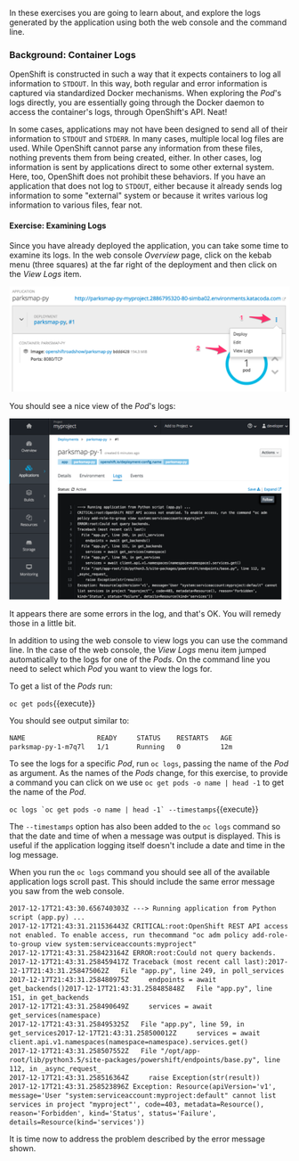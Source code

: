 In these exercises you are going to learn about, and explore the logs generated by the application using both the web console and the command line.

### Background: Container Logs

OpenShift is constructed in such a way that it expects containers to log all
information to `STDOUT`. In this way, both regular and error information is
captured via standardized Docker mechanisms. When exploring the *Pod*'s logs
directly, you are essentially going through the Docker daemon to access the
container's logs, through OpenShift's API. Neat!

In some cases, applications may not have been designed to send all of their
information to `STDOUT` and `STDERR`. In many cases, multiple local log files
are used. While OpenShift cannot parse any information from these files, nothing
prevents them from being created, either. In other cases, log information is
sent by applications direct to some other external system. Here, too, OpenShift does not prohibit these
behaviors. If you have an application that does not log to `STDOUT`, either because it
already sends log information to some "external" system or because it writes
various log information to various files, fear not.

#### Exercise: Examining Logs

Since you have already deployed the application, you can take some time to examine its
logs. In the web console _Overview_ page, click on the kebab menu (three squares) at the
far right of the deployment and then click on the _View Logs_ item.

![View Logs Menu Item](images/05-view-logs-menu-item.png)

You should see a nice view of the *Pod*'s logs:

![View Application Error Logs](images/05-application-error-logs.png)

It appears there are some errors in the log, and that's OK. You will remedy those
in a little bit.

In addition to using the web console to view logs you can use the command line. In the case of the web console, the _View Logs_ menu item jumped automatically to the logs for one of the _Pods_. On the command line you need to select which _Pod_ you want to view the logs for.

To get a list of the _Pods_ run:

``oc get pods``{{execute}}

You should see output similar to:

```
NAME                  READY     STATUS    RESTARTS   AGE
parksmap-py-1-m7q7l   1/1       Running   0          12m
```

To see the logs for a specific _Pod_, run ``oc logs``, passing the name of the _Pod_ as argument. As the names of the _Pods_ change, for this exercise, to provide a command you can click on we use ``oc get pods -o name | head -1`` to get the name of the _Pod_.

``oc logs `oc get pods -o name | head -1` --timestamps``{{execute}}

The ``--timestamps`` option has also been added to the ``oc logs`` command so that the date and time of when a message was output is displayed. This is useful if the application logging itself doesn't include a date and time in the log message.

When you run the ``oc logs`` command you should see all of the available application logs scroll past. This should include the same error message you saw from the web console.

```
2017-12-17T21:43:30.656740303Z ---> Running application from Python script (app.py) ...
2017-12-17T21:43:31.211536443Z CRITICAL:root:OpenShift REST API access not enabled. To enable access, run thecommand "oc adm policy add-role-to-group view system:serviceaccounts:myproject"
2017-12-17T21:43:31.258423164Z ERROR:root:Could not query backends.
2017-12-17T21:43:31.258459417Z Traceback (most recent call last):2017-12-17T21:43:31.258475062Z   File "app.py", line 249, in poll_services
2017-12-17T21:43:31.258480975Z     endpoints = await get_backends()2017-12-17T21:43:31.258485848Z   File "app.py", line 151, in get_backends
2017-12-17T21:43:31.258490649Z     services = await get_services(namespace)
2017-12-17T21:43:31.258495325Z   File "app.py", line 59, in get_services2017-12-17T21:43:31.258500012Z     services = await client.api.v1.namespaces(namespace=namespace).services.get()
2017-12-17T21:43:31.258507552Z   File "/opt/app-root/lib/python3.5/site-packages/powershift/endpoints/base.py", line 112, in _async_request_
2017-12-17T21:43:31.258516364Z     raise Exception(str(result))
2017-12-17T21:43:31.258523896Z Exception: Resource(apiVersion='v1', message='User "system:serviceaccount:myproject:default" cannot list services in project "myproject"', code=403, metadata=Resource(), reason='Forbidden', kind='Status', status='Failure', details=Resource(kind='services'))
```

It is time now to address the problem described by the error message shown.
